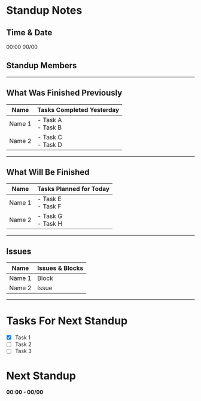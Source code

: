 # Standup Notes

## Time & Date
00:00 00/00

## Standup Members

---

## What Was Finished Previously

| Name     | Tasks Completed Yesterday                  |
|----------|--------------------------------------------|
| Name 1   | - Task A<br>- Task B                       |
| Name 2   | - Task C<br>- Task D                       |

---

## What Will Be Finished

| Name     | Tasks Planned for Today                    |
|----------|--------------------------------------------|
| Name 1   | - Task E<br>- Task F                       |
| Name 2   | - Task G<br>- Task H                       |

---

## Issues

| Name     | Issues & Blocks                            |
|----------|--------------------------------------------|
| Name 1   | Block                                      |
| Name 2   | Issue                                      |

---

# Tasks For Next Standup
- [x] Task 1
- [ ] Task 2
- [ ] Task 3

# Next Standup
**00:00 - 00/00**

